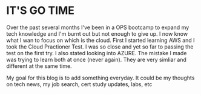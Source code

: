 #  IT'S GO TIME

Over the past several months I've been in a OPS bootcamp to expand my tech knowledge and I'm burnt out but not enough to give up. I now know what I wan to focus on which is the cloud. First I started learning AWS and I took the Cloud Practioner Test. I was so close and yet so far to passing the test on the first try. I also stated looking into AZURE. The mistake I made was trying to learn both at once (never again). They are very simliar and different at the same time. 

My goal for this blog is to add something everyday. It could be my thoughts on tech news, my job search, cert study updates, labs, etc
